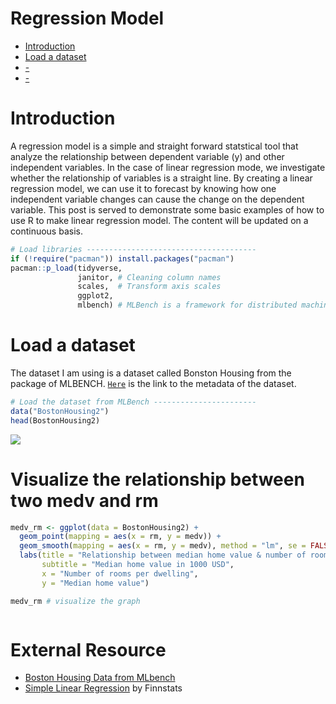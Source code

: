 # Regression Model

- [Introduction](#Introduction)
- [Load a dataset](#Loading-a-dataset)
- [-](#-)
- [-](#-)

# Introduction
A regression model is a simple and straight forward statstical tool that analyze the relationship between dependent variable (y) and other independent variables. In the case of linear regression mode, we investigate whether the relationship of variables is a straight line. By creating a linear regression model, we can use it to forecast by knowing how one independent variable changes can cause the change on the dependent variable. This post is served to demonstrate some basic examples of how to use R to make linear regression model. The content will be updated on a continuous basis. 


```r
# Load libraries --------------------------------------
if (!require("pacman")) install.packages("pacman")
pacman::p_load(tidyverse, 
               janitor, # Cleaning column names  
               scales,  # Transform axis scales
               ggplot2,
               mlbench) # MLBench is a framework for distributed machine learning. A collection of artificial and real-world machine learning benchmark problems.    
```


# Load a dataset
The dataset I am using is a dataset called Bonston Housing from the package of MLBENCH. [`Here`](https://rdrr.io/cran/mlbench/man/BostonHousing.html) is the link to the metadata of the dataset.
```r
# Load the dataset from MLBench -----------------------
data("BostonHousing2")
head(BostonHousing2)
```
![](https://github.com/tomtomhuang/R_Notes/blob/main/Notes/Regression/Figure/BostonHousing2.png)

# Visualize the relationship between two medv and rm
```r
medv_rm <- ggplot(data = BostonHousing2) +
  geom_point(mapping = aes(x = rm, y = medv)) +
  geom_smooth(mapping = aes(x = rm, y = medv), method = "lm", se = FALSE) +
  labs(title = "Relationship between median home value & number of rooms per dwelling",
       subtitle = "Median home value in 1000 USD",
       x = "Number of rooms per dwelling",
       y = "Median home value")

medv_rm # visualize the graph
```
![]()


# External Resource
* [Boston Housing Data from MLbench](https://rdrr.io/cran/mlbench/man/BostonHousing.html)
* [Simple Linear Regression](https://finnstats.com/index.php/2021/10/25/simple-linear-regression-in-r/?utm_source=ReviveOldPost&utm_medium=social&utm_campaign=ReviveOldPost) by Finnstats

